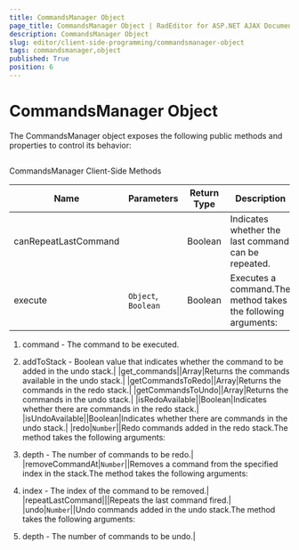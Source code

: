 ```yaml
---
title: CommandsManager Object
page_title: CommandsManager Object | RadEditor for ASP.NET AJAX Documentation
description: CommandsManager Object
slug: editor/client-side-programming/commandsmanager-object
tags: commandsmanager,object
published: True
position: 6
---
```


# CommandsManager Object



The CommandsManager object exposes the following public methods and properties to control its behavior:

## 

CommandsManager Client-Side Methods


| Name | Parameters | Return Type | Description |
| ------ | ------ | ------ | ------ |
|canRepeatLastCommand||Boolean|Indicates whether the last command can be repeated.|
|execute|`Object`, `Boolean`|Boolean|Executes a command.The method takes the following arguments:

1. command - The command to be executed.

1. addToStack - Boolean value that indicates whether the command to be added in the undo stack.|
|get_commands||Array|Returns the commands available in the undo stack.|
|getCommandsToRedo||Array|Returns the commands in the redo stack.|
|getCommandsToUndo||Array|Returns the commands in the undo stack.|
|isRedoAvailable||Boolean|Indicates whether there are commands in the redo stack.|
|isUndoAvailable||Boolean|Indicates whether there are commands in the undo stack.|
|redo|`Number`||Redo commands added in the redo stack.The method takes the following arguments:

1. depth - The number of commands to be redo.|
|removeCommandAt|`Number`||Removes a command from the specified index in the stack.The method takes the following arguments:

1. index - The index of the command to be removed.|
|repeatLastCommand|||Repeats the last command fired.|
|undo|`Number`||Undo commands added in the undo stack.The method takes the following arguments:

1. depth - The number of commands to be undo.|
